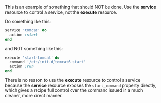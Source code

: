 <div class="alert-warning">

This is an example of something that should NOT be done. Use the
**service** resource to control a service, not the **execute** resource.

</div>

Do something like this:

``` ruby
service 'tomcat' do
  action :start
end
```

and NOT something like this:

``` ruby
execute 'start-tomcat' do
  command '/etc/init.d/tomcat6 start'
  action :run
end
```

There is no reason to use the **execute** resource to control a service
because the **service** resource exposes the `start_command` property
directly, which gives a recipe full control over the command issued in a
much cleaner, more direct manner.
